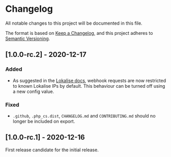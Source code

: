 Changelog
===

All notable changes to this project will be documented in this file.

The format is based on [Keep a Changelog](https://keepachangelog.com/en/1.0.0/),
and this project adheres to [Semantic Versioning](https://semver.org/spec/v2.0.0.html).

## [1.0.0-rc.2] - 2020-12-17

### Added
- As suggested in the [Lokalise docs](https://docs.lokalise.com/en/articles/3184756-webhooks), webhook requests are now
 restricted to known Lokalise IPs by default. This behaviour can be turned off using a new config value.

### Fixed
- `.github`, `.php_cs.dist`, `CHANGELOG.md` and `CONTRIBUTING.md` should no longer be included on export. 

## [1.0.0-rc.1] - 2020-12-16

First release candidate for the initial release.
